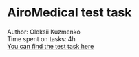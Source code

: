 # AiroMedical test task

Author: Oleksii Kuzmenko <br>
Time spent on tasks: 4h <br>
[You can find the test task here](https://airo-medical-test-task.onrender.com)

